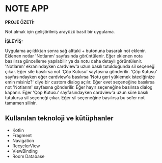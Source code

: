 # NOTE APP

**PROJE ÖZETİ:**

Not almak için geliştirilmiş arayüzü basit bir uygulama.

**İŞLEYİŞ:**

Uygulama açıldıktan sonra sağ alttaki + butonuna basarak not eklenir. Eklenen notlar 'Notlarım' sayfasında görüntülenir. Eğer eklenen nota basılırsa güncelleme yapılabilir ya da notu daha detaylı görüntülenir. 'Notlarım' ekranındayken cardview'a uzun basılı tutulduğunda sil seçeneği çıkar. Eğer sile basılırsa not 'Çöp Kutusu' sayfasına gönderilir. 'Çöp Kutusu' sayfasındayken eğer cardview'a basılırsa 'Notu geri yüklemek istediğinize emin misiniz?' diye bir custom dialog açılır. Eğer evet seçeneğine basılırsa not 'Notlarım' sayfasına gönderilir. Eğer hayır seçeneğine basılırsa dialog kapanır. Eğer 'Çöp Kutusu' sayfasındayken cardview'a uzun süre basılı tutulursa sil seçeneği çıkar. Eğer sil seçeneğine basılırsa bu sefer not tamamen silinir.

## Kullanılan teknoloji ve kütüphanler
  - Kotlin
  - Fragment
  - Navigation
  - RecyclerView
  - ViewBinding
  - Room Database
